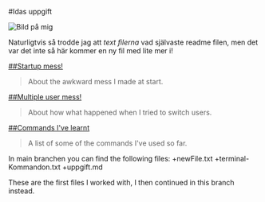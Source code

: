 #Idas uppgift

![Bild på mig](https://media.licdn.com/dms/image/v2/C5603AQFEzLlS5z3vpA/profile-displayphoto-shrink_800_800/profile-displayphoto-shrink_800_800/0/1524664061079?e=1731542400&v=beta&t=3VbH7htDK3zhEo5-mGzXRgYFbDlZb374OSsNY7q4AIo) 

Naturligtvis så trodde jag att *text filerna* vad självaste readme filen, men det var det inte så här kommer en ny fil med lite mer i! 


[##Startup mess!](/startup-mess.md)
> About the awkward mess I made at start.

[##Multiple user mess!](/uppgift2.md)
> About how what happened when I tried to switch users.

[##Commands I've learnt](/learnt-commandos.md)
> A list of some of the commands I've used so far.

In main branchen you can find the following files:
+newFile.txt
+terminal-Kommandon.txt
+uppgift.md

These are the first files I worked with, I then continued in this branch instead.